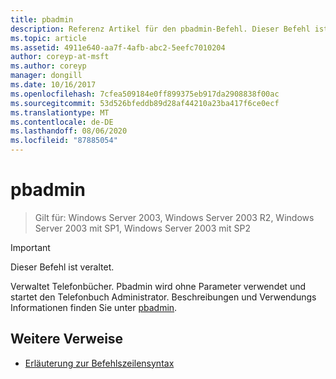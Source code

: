 ```yaml
---
title: pbadmin
description: Referenz Artikel für den pbadmin-Befehl. Dieser Befehl ist veraltet und wird in zukünftigen Versionen von Windows nicht mehr unterstützt.
ms.topic: article
ms.assetid: 4911e640-aa7f-4afb-abc2-5eefc7010204
author: coreyp-at-msft
ms.author: coreyp
manager: dongill
ms.date: 10/16/2017
ms.openlocfilehash: 7cfea509184e0ff899375eb917da2908838f00ac
ms.sourcegitcommit: 53d526bfeddb89d28af44210a23ba417f6ce0ecf
ms.translationtype: MT
ms.contentlocale: de-DE
ms.lasthandoff: 08/06/2020
ms.locfileid: "87885054"
---
```

# <a name="pbadmin"></a>pbadmin

> Gilt für: Windows Server 2003, Windows Server 2003 R2, Windows Server 2003 mit SP1, Windows Server 2003 mit SP2

>[!IMPORTANT]
> Dieser Befehl ist veraltet.

Verwaltet Telefonbücher. Pbadmin wird ohne Parameter verwendet und startet den Telefonbuch Administrator. Beschreibungen und Verwendungs Informationen finden Sie unter [pbadmin](/previous-versions/orphan-topics/ws.10/cc755767(v=ws.10)).

## <a name="additional-references"></a>Weitere Verweise

- [Erläuterung zur Befehlszeilensyntax](command-line-syntax-key.md)

